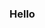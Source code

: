 ### Hello

<!--
**AQ1011/AQ1011** is a ✨ _special_ ✨ repository because its `README.md` (this file) appears on your GitHub profile.

 # Wooosp
<markdown-accessiblity-table data-catalyst="">
<table>
<thead>
<tr>
<th>
  <a href="https://github.com/anuraghazra/github-readme-stats">
    <img align="center" src="https://github-readme-stats.vercel.app/api?username=AQ1011&amp;show_icons=true&amp;include_all_commits=true&amp;theme=buefy&amp;hide_border=true" alt="QuocHung's github stats" data-canonical-src="https://github-readme-stats.vercel.app/api?username=Quoc-Hwng&amp;show_icons=true&amp;include_all_commits=true&amp;theme=buefy&amp;hide_border=true](https://github-readme-stats.vercel.app/api?username=Quoc-Hwng&theme=dark&hide_border=false&include_all_commits=false&count_private=false)" style="max-width: 100%;"></a></th>
<th><a href="https://github.com/anuraghazra/github-readme-stats"><img align="center" src="https://github-readme-stats.vercel.app/api/top-langs/?username=Quoc-Hwng&amp;layout=compact&amp;theme=buefy&amp;hide_border=true" data-canonical-src="https://github-readme-stats.vercel.app/api/top-langs/?username=Quoc-Hwng&amp;layout=compact&amp;theme=buefy&amp;hide_border=true" style="max-width: 100%;"></a></th>
</tr>
</thead>
</table>
</markdown-accessiblity-table>

